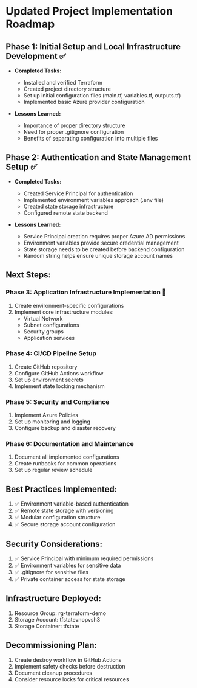 # Updated Project Implementation Roadmap

## Phase 1: Initial Setup and Local Infrastructure Development ✅
- **Completed Tasks:**
  - Installed and verified Terraform
  - Created project directory structure
  - Set up initial configuration files (main.tf, variables.tf, outputs.tf)
  - Implemented basic Azure provider configuration

- **Lessons Learned:**
  - Importance of proper directory structure
  - Need for proper .gitignore configuration
  - Benefits of separating configuration into multiple files

## Phase 2: Authentication and State Management Setup ✅
- **Completed Tasks:**
  - Created Service Principal for authentication
  - Implemented environment variables approach (.env file)
  - Created state storage infrastructure
  - Configured remote state backend

- **Lessons Learned:**
  - Service Principal creation requires proper Azure AD permissions
  - Environment variables provide secure credential management
  - State storage needs to be created before backend configuration
  - Random string helps ensure unique storage account names

## Next Steps:
### Phase 3: Application Infrastructure Implementation 🔄
1. Create environment-specific configurations
2. Implement core infrastructure modules:
   - Virtual Network
   - Subnet configurations
   - Security groups
   - Application services

### Phase 4: CI/CD Pipeline Setup
1. Create GitHub repository
2. Configure GitHub Actions workflow
3. Set up environment secrets
4. Implement state locking mechanism

### Phase 5: Security and Compliance
1. Implement Azure Policies
2. Set up monitoring and logging
3. Configure backup and disaster recovery

### Phase 6: Documentation and Maintenance
1. Document all implemented configurations
2. Create runbooks for common operations
3. Set up regular review schedule

## Best Practices Implemented:
1. ✅ Environment variable-based authentication
2. ✅ Remote state storage with versioning
3. ✅ Modular configuration structure
4. ✅ Secure storage account configuration

## Security Considerations:
1. ✅ Service Principal with minimum required permissions
2. ✅ Environment variables for sensitive data
3. ✅ .gitignore for sensitive files
4. ✅ Private container access for state storage

## Infrastructure Deployed:
1. Resource Group: rg-terraform-demo
2. Storage Account: tfstatevnopvsh3
3. Storage Container: tfstate

## Decommissioning Plan:
1. Create destroy workflow in GitHub Actions
2. Implement safety checks before destruction
3. Document cleanup procedures
4. Consider resource locks for critical resources
